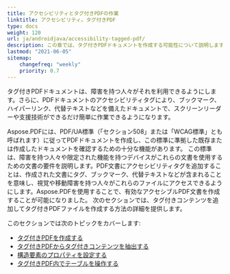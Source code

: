 ```yaml
---
title: アクセシビリティとタグ付きPDFの作業
linktitle: アクセシビリティ。タグ付きPDF
type: docs
weight: 120
url: ja/androidjava/accessibility-tagged-pdf/
description: この章では、タグ付きPDFドキュメントを作成する可能性について説明します。この機能により、構造化されたドキュメントにタグを追加できます。手頃なPDFを取得する方法について詳しく学びましょう。
lastmod: "2021-06-05"
sitemap:
    changefreq: "weekly"
    priority: 0.7
---
```


タグ付きPDFドキュメントは、障害を持つ人々がそれを利用できるようにします。さらに、PDFドキュメントのアクセシビリティタグにより、ブックマーク、ハイパーリンク、代替テキストなどを備えたドキュメントで、スクリーンリーダーや支援技術ができるだけ簡単に作業できるようになります。

Aspose.PDFには、PDF/UA標準（「セクション508」または「WCAG標準」とも呼ばれます）に従ってPDFドキュメントを作成し、この標準に準拠した既存または作成したドキュメントを確認するための十分な機能があります。
 この標準は、障害を持つ人々や限定された機能を持つデバイスがこれらの文書を使用するための文書の要件を説明します。PDF文書にアクセシビリティタグを追加することは、作成された文書にタグ、ブックマーク、代替テキストなどが含まれることを意味し、視覚や移動障害を持つ人々がこれらのファイルにアクセスできるようにします。Aspose.PDFを使用することで、有効なアクセシブルPDF文書を作成することが可能になりました。
次のセクションでは、タグ付きコンテンツを追加してタグ付きPDFファイルを作成する方法の詳細を提供します。

このセクションでは次のトピックをカバーします:

- [タグ付きPDFを作成する](/pdf/andriodjava/create-tagged-pdf-documents/)
- [タグ付きPDFからタグ付きコンテンツを抽出する](/pdf/androidjava/extract-tagged-content-from-tagged-pdfs/)
- [構造要素のプロパティを設定する](/pdf/androidjava/set-tagged-pdfs-element-properties/)
- [タグ付きPDF内でテーブルを操作する](/pdf/androidjava/working-with-table-in-tagged-pdfs/)